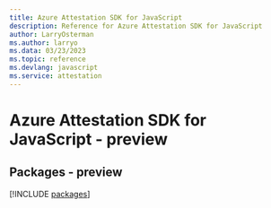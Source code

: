```yaml
---
title: Azure Attestation SDK for JavaScript
description: Reference for Azure Attestation SDK for JavaScript
author: LarryOsterman
ms.author: larryo
ms.data: 03/23/2023
ms.topic: reference
ms.devlang: javascript
ms.service: attestation
---
```

# Azure Attestation SDK for JavaScript - preview
## Packages - preview
[!INCLUDE [packages](attestation-index.md)]